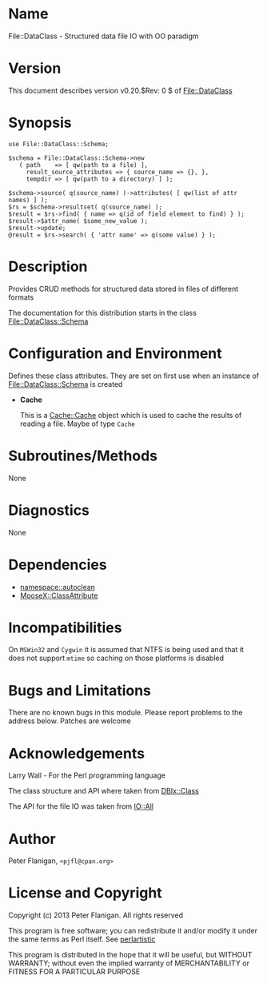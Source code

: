 # Name

File::DataClass - Structured data file IO with OO paradigm

# Version

This document describes version v0.20.$Rev: 0 $ of [File::DataClass](https://metacpan.org/module/File::DataClass)

# Synopsis

    use File::DataClass::Schema;

    $schema = File::DataClass::Schema->new
       ( path    => [ qw(path to a file) ],
         result_source_attributes => { source_name => {}, },
         tempdir => [ qw(path to a directory) ] );

    $schema->source( q(source_name) )->attributes( [ qw(list of attr names) ] );
    $rs = $schema->resultset( q(source_name) );
    $result = $rs->find( { name => q(id of field element to find) } );
    $result->$attr_name( $some_new_value );
    $result->update;
    @result = $rs->search( { 'attr name' => q(some value) } );

# Description

Provides CRUD methods for structured data stored in files of different formats

The documentation for this distribution starts in the class
[File::DataClass::Schema](https://metacpan.org/module/File::DataClass::Schema)

# Configuration and Environment

Defines these class attributes. They are set on first use when an instance
of [File::DataClass::Schema](https://metacpan.org/module/File::DataClass::Schema) is created

- __Cache__

    This is a [Cache::Cache](https://metacpan.org/module/Cache::Cache) object which is used to cache the results of
    reading a file. Maybe of type `Cache`

# Subroutines/Methods

None

# Diagnostics

None

# Dependencies

- [namespace::autoclean](https://metacpan.org/module/namespace::autoclean)
- [MooseX::ClassAttribute](https://metacpan.org/module/MooseX::ClassAttribute)

# Incompatibilities

On `MSWin32` and `Cygwin` it is assumed that NTFS is being used and
that it does not support `mtime` so caching on those platforms is
disabled

# Bugs and Limitations

There are no known bugs in this module.  Please report problems to the
address below. Patches are welcome

# Acknowledgements

Larry Wall - For the Perl programming language

The class structure and API where taken from [DBIx::Class](https://metacpan.org/module/DBIx::Class)

The API for the file IO was taken from [IO::All](https://metacpan.org/module/IO::All)

# Author

Peter Flanigan, `<pjfl@cpan.org>`

# License and Copyright

Copyright (c) 2013 Peter Flanigan. All rights reserved

This program is free software; you can redistribute it and/or modify it
under the same terms as Perl itself. See [perlartistic](https://metacpan.org/module/perlartistic)

This program is distributed in the hope that it will be useful,
but WITHOUT WARRANTY; without even the implied warranty of
MERCHANTABILITY or FITNESS FOR A PARTICULAR PURPOSE
